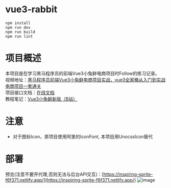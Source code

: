 # vue3-rabbit

```shell
npm install
npm run dev
npm run build
npm run lint
```

# 项目概述
本项目是在学习黑马程序员的前端Vue3小兔鲜电商项目时Follow的练习记录。<br/>
视频地址：[黑马程序员前端Vue3小兔鲜电商项目实战，vue3全家桶从入门到实战电商项目一套通关](https://www.bilibili.com/video/BV1Ac411K7EQ?p=100&vd_source=dbb1a9a13226de4ae0ca4dd2307595f4)<br/>
项目接口文档：[在线文档](https://www.apifox.cn/apidoc/shared-c05cb8d7-e591-4d9c-aff8-11065a0ec1de/api-67132167)<br/>
教程笔记：[Vue3小兔鲜新版（B站）](https://www.yuque.com/fechaichai/td99ck)<br/>
# 注意
- 对于图标Icon，原项目使用阿里的IconFont, 本项目用UnocssIcon替代

# 部署
预览(注意不要开代理,否则无法与后台API交互)：[https://inspiring-sprite-f6f371.netlify.app/](https://inspiring-sprite-f6f371.netlify.app/)
![image](https://github.com/yongruifang/xtx-shopping/assets/79357382/27317fe6-3843-40fa-b08a-89032ffb74b9)
